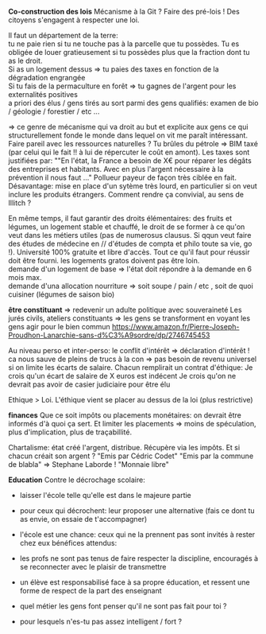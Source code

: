**Co-construction des lois**
Mécanisme à la Git ?
Faire des pré-lois ! Des citoyens s'engagent à respecter une loi.

Il faut un département de la terre:  
tu ne paie rien si tu ne touche pas à la parcelle que tu possèdes. Tu es obligée de louer gratieusement si tu possèdes plus que la fraction dont tu as le droit.  
Si as un logement dessus =&gt; tu paies des taxes en fonction de la dégradation engrangée  
Si tu fais de la permaculture en forêt =&gt; tu gagnes de l'argent pour les externalités positives  
a priori des élus / gens tirés au sort parmi des gens qualifiés: examen de bio / géologie / forestier / etc ...

=&gt; ce genre de mécanisme qui va droit au but et explicite aux gens ce qui structurellement fonde le monde dans lequel on vit me paraît intéressant.  
Faire pareil avec les ressources naturelles ? Tu brûles du pétrole =&gt; BIM taxé \(par celui qui le fait !! à lui de répercuter le coût en amont\). Les taxes sont justifiées par: ""En l'état, la France a besoin de X€ pour réparer les dégâts des entreprises et habitants. Avec en plus l'argent nécessaire à la prévention il nous faut ..." Pollueur payeur de façon très ciblée en fait. Désavantage: mise en place d'un sytème très lourd, en particulier si on veut inclure les produits étrangers. Comment rendre ça convivial, au sens de Illitch ?

En même temps, il faut garantir des droits élémentaires: des fruits et légumes, un logement stable et chauffé, le droit de se former à ce qu'on veut dans les métiers utiles \(pas de numerosus clausus. Si qqun veut faire des études de médecine en // d'études de compta et philo toute sa vie, go !\). Université 100% gratuite et libre d'accès. Tout ce qu'il faut pour réussir doit être fourni. les logements gratos doivent pas être loin.  
demande d'un logement de base =&gt; l'état doit répondre à la demande en 6 mois max.  
demande d'una allocation nourriture =&gt; soit soupe / pain / etc , soit de quoi cuisiner \(légumes de saison bio\)

**être constituant** 
=> redevenir un adulte politique avec souveraineté
Les jurés civils, ateliers constituants => les gens se transforment en voyant les gens agir pour le bien commun
https://www.amazon.fr/Pierre-Joseph-Proudhon-Lanarchie-sans-d%C3%A9sordre/dp/2746745453

Au niveau perso et inter-perso: le conflit d'intérêt => déclaration d'intérêt ! ca nous sauve de pleins de trucs à la con => pas besoin de revenu universel si on limite les écarts de salaire.
Chacun remplirait un contrat d'éthique:
Je crois qu'un écart de salaire de X euros est indécent
Je crois qu'on ne devrait pas avoir de casier judiciaire pour être élu

Ethique > Loi. L'éthique vient se placer au dessus de la loi (plus restrictive)

**finances**
Que ce soit impôts ou placements monétaires: on devrait être informés d'à quoi ça sert. Et limiter les placements => moins de spéculation, plus d'implication, plus de traçabillité.

Chartalisme: état créé l'argent, distribue. Récupère via les impôts.
Et si chacun créait son argent ?
"Emis par Cédric Codet"
"Emis par la commune de blabla"
=> Stephane Laborde ! "Monnaie libre"

**Education**
Contre le décrochage scolaire:

* laisser l'école telle qu'elle est dans le majeure partie
* pour ceux qui décrochent: leur proposer une alternative \(fais ce dont tu as envie, on essaie de t'accompagner\)
* l'école est une chance: ceux qui ne la prennent pas sont invités à rester chez eux
  bénéfices attendus:
* les profs ne sont pas tenus de faire respecter la discipline, encouragés à se reconnecter avec le plaisir de transmettre
* un élève est responsabilisé face à sa propre éducation, et ressent une forme de respect de la part des enseignant

* quel métier les gens font penser qu'il ne sont pas fait pour toi ?
* pour lesquels n'es-tu pas assez intelligent / fort ?


